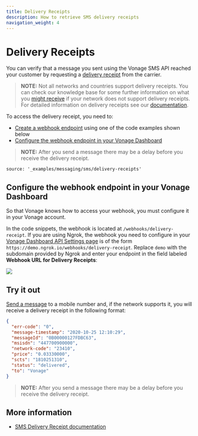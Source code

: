 ```yaml
---
title: Delivery Receipts
description: How to retrieve SMS delivery receipts
navigation_weight: 4
---
```


# Delivery Receipts

You can verify that a message you sent using the Vonage SMS API reached your customer by requesting a [delivery receipt](/messaging/sms/guides/delivery-receipts) from the carrier.

> **NOTE:** Not all networks and countries support delivery receipts. You can check our knowledge base for some further information on what you [might receive](https://help.nexmo.com/hc/en-us/articles/204014863) if your network does not support delivery receipts. For detailed information on delivery receipts see our [documentation](/messaging/sms/guides/delivery-receipts).

To access the delivery receipt, you need to:

* [Create a webhook endpoint](/messaging/sms/code-snippets/before-you-begin#webhooks) using one of the code examples shown below
* [Configure the webhook endpoint in your Vonage Dashboard](#configure-the-webhook-endpoint-in-your-vonage-dashboard)

> **NOTE:** After you send a message there may be a delay before you receive the delivery receipt.

```code_snippets
source: '_examples/messaging/sms/delivery-receipts'
```

## Configure the webhook endpoint in your Vonage Dashboard

So that Vonage knows how to access your webhook, you must configure it in your Vonage account.

In the code snippets, the webhook is located at `/webhooks/delivery-receipt`. If you are using Ngrok, the webhook you need to configure in your [Vonage Dashboard API Settings page](https://dashboard.nexmo.com/settings) is of the form `https://demo.ngrok.io/webhooks/delivery-receipt`. Replace `demo` with the subdomain provided by Ngrok and enter your endpoint in the field labeled **Webhook URL for Delivery Receipts**:

![](/screenshots/smsDLRsettings.png)

## Try it out

[Send a message](send-an-sms) to a mobile number and, if the network supports it, you will receive a delivery receipt in the following format:

```json
{
  "err-code": "0",
  "message-timestamp": "2020-10-25 12:10:29",
  "messageId": "0B00000127FDBC63",
  "msisdn": "447700900000",
  "network-code": "23410",
  "price": "0.03330000",
  "scts": "1810251310",
  "status": "delivered",
  "to": "Vonage"
}
```

> **NOTE:** After you send a message there may be a delay before you receive the delivery receipt.

## More information

* [SMS Delivery Receipt documentation](/messaging/sms/guides/delivery-receipts)
